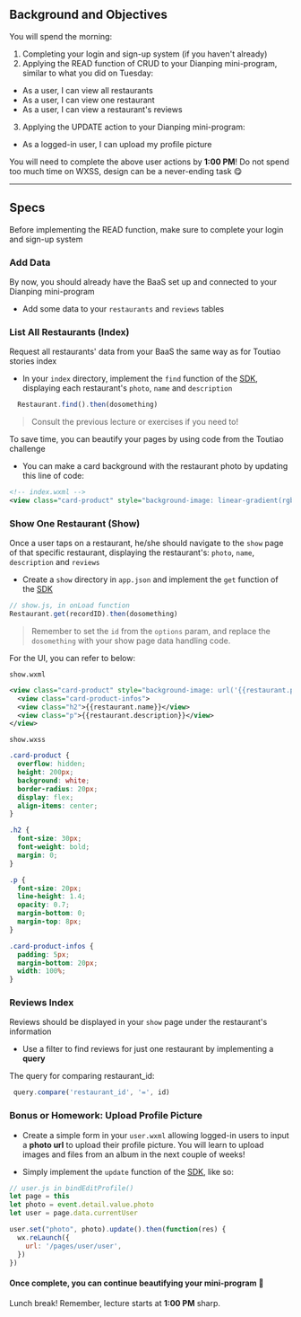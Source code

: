 ## Background and Objectives

You will spend the morning: 
1. Completing your login and sign-up system (if you haven't already)
2. Applying the READ function of CRUD to your Dianping mini-program, similar to what you did on Tuesday:
- As a user, I can view all restaurants
- As a user, I can view one restaurant
- As a user, I can view a restaurant's reviews
3. Applying the UPDATE action to your Dianping mini-program:
- As a logged-in user, I can upload my profile picture

You will need to complete the above user actions by **1:00 PM**! Do not spend too much time on WXSS, design can be a never-ending task 😋

<hr>

## Specs

Before implementing the READ function, make sure to complete your login and sign-up system

### Add Data
By now, you should already have the BaaS set up and connected to your Dianping mini-program
- Add some data to your `restaurants` and `reviews` tables 

### List All Restaurants (Index)
Request all restaurants' data from your BaaS the same way as for Toutiao stories index
- In your `index` directory, implement the  `find` function of the [SDK](https://doc.minapp.com/js-sdk/schema/query.html),  displaying each restaurant's `photo`, `name` and `description`

```js
  Restaurant.find().then(dosomething)
```

> Consult the previous lecture or exercises if you need to!

To save time, you can beautify your pages by using code from the Toutiao challenge
- You can make a card background with the restaurant photo by updating this line of code:

```xml
<!-- index.wxml -->
<view class="card-product" style="background-image: linear-gradient(rgba(255,255,255,0.3), rgba(255,255,255,0.9)), url('{{restaurant.photo}}'); background-size: cover;"
 ```

### Show One Restaurant (Show)
Once a user taps on a restaurant, he/she should navigate to the `show` page of that specific restaurant, displaying the restaurant's: `photo`, `name`, `description` and `reviews`

- Create a `show` directory in `app.json` and implement the `get` function of the [SDK](https://doc.minapp.com/js-sdk/schema/query.html)

```js
// show.js, in onLoad function
Restaurant.get(recordID).then(dosomething)
```

> Remember to set the `id`  from the `options` param, and replace the `dosomething` with your show page data handling code.

For the UI, you can refer to below:

`show.wxml`
```xml
<view class="card-product" style="background-image: url('{{restaurant.photo}}'); background-size: cover;" />
  <view class="card-product-infos">
  <view class="h2">{{restaurant.name}}</view>
  <view class="p">{{restaurant.description}}</view>
</view>
```

`show.wxss`
```css
.card-product {
  overflow: hidden;
  height: 200px;
  background: white;
  border-radius: 20px;
  display: flex;
  align-items: center;
}

.h2 {
  font-size: 30px;
  font-weight: bold;
  margin: 0;
}

.p {
  font-size: 20px;
  line-height: 1.4;
  opacity: 0.7;
  margin-bottom: 0;
  margin-top: 8px;
}

.card-product-infos {
  padding: 5px;
  margin-bottom: 20px;
  width: 100%;
}
```

### Reviews Index
Reviews should be displayed in your `show` page under the restaurant's information 
- Use a filter to find reviews for just one restaurant by implementing a **query**

The query for comparing restaurant_id:

```js
 query.compare('restaurant_id', '=', id)
```

### Bonus or Homework: Upload Profile Picture
- Create a simple form in your `user.wxml` allowing logged-in users to input a **photo url** to upload their profile picture. You will learn to upload images and files from an album in the next couple of weeks!

- Simply implement the `update` function of the [SDK](https://doc.minapp.com/js-sdk/schema/update-record.html), like so:

```js
// user.js in bindEditProfile()
let page = this
let photo = event.detail.value.photo
let user = page.data.currentUser

user.set("photo", photo).update().then(function(res) {
  wx.reLaunch({
    url: '/pages/user/user',
  })
})
```

#### Once complete, you can continue beautifying your mini-program 🌈

Lunch break! Remember, lecture starts at **1:00 PM** sharp.
